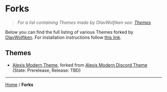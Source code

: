 # Forks
> _For a list containing Themes made by OlavWolfiken see: [Themes](https://olavwolfiken.github.io/BetterDiscord/Themes)_

Below you can find the full listing of various Themes forked by [OlavWolfiken](https://github.com/OlavWolfiken). For installation instructions follow [this link](https://olavwolfiken.github.io/BetterDiscord/Forks#themes-1).

## Themes

- [Alexis Modern Theme](https://olavwolfiken.github.io/AlexisModernTheme), forked from [Alexis Modern Discord Theme](https://github.com/AlexisJonsson/Alexisjonsson.github.io/tree/master/BetterDiscordAddons/Themes/) (State: Prerelease, Release: TBD)

____
[Home](https://olavwolfiken.github.io/BetterDiscord) / **Forks**
